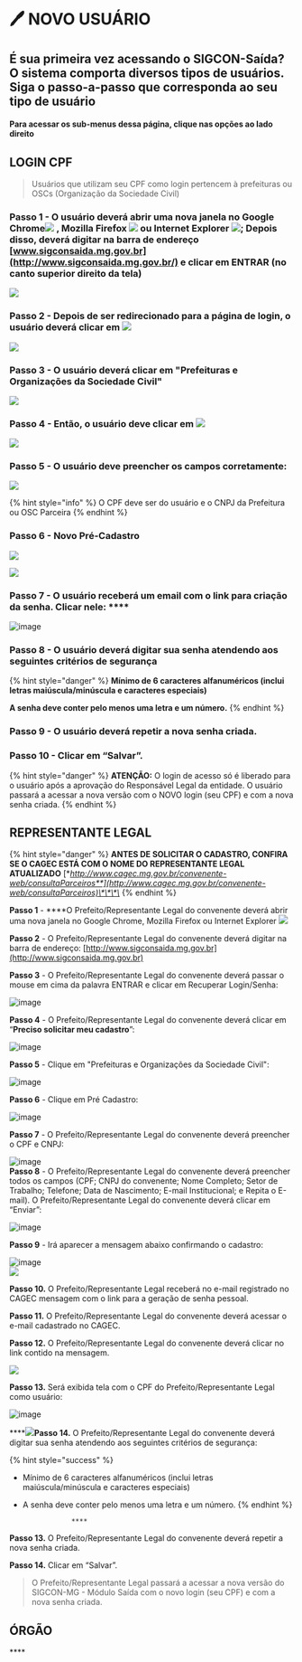 # 🖊 NOVO USUÁRIO

## É sua primeira vez acessando o SIGCON-Saída? O sistema comporta diversos tipos de usuários. Siga o passo-a-passo que corresponda ao seu tipo de usuário

#### Para acessar os sub-menus dessa página, clique nas opções ao lado direito

## LOGIN CPF

> Usuários que utilizam seu CPF como login pertencem à prefeituras ou OSCs \(Organização da Sociedade Civil\)

### **Passo 1 -** O usuário deverá abrir uma nova janela no Google Chrome![](../.gitbook/assets/image%20%287%29.png) , Mozilla Firefox ![](../.gitbook/assets/image%20%28108%29.png) ou Internet Explorer ![](../.gitbook/assets/image%20%2845%29%20%281%29.png); Depois disso, deverá digitar na barra de endereço [www.sigconsaida.mg.gov.br](http://www.sigconsaida.mg.gov.br/) e clicar em ENTRAR \(no canto superior direito da tela\)

![](../.gitbook/assets/sigcon-pag-inicial.png)

### **Passo 2 -** Depois de ser redirecionado para a página de login, o usuário deverá clicar em ![](../.gitbook/assets/image%20%28111%29.png) 

![](../.gitbook/assets/sigcon-login_novo-usuario.png)

### **Passo 3 -** O usuário deverá clicar em "Prefeituras e Organizações da Sociedade Civil"

![](../.gitbook/assets/login_prefeitura.png)

### **Passo 4 -** Então, o usuário deve clicar em ![](../.gitbook/assets/image%20%28165%29.png) 

![](../.gitbook/assets/login_prefeitura_pre-cadastro.png)

### **Passo 5 -** O usuário deve preencher os campos corretamente:

![](../.gitbook/assets/login_prefeitura_pre-cadastro2.png)

{% hint style="info" %}
O CPF deve ser do usuário e o CNPJ da Prefeitura ou OSC Parceira
{% endhint %}

### Passo 6 - Novo Pré-Cadastro

![](../.gitbook/assets/pre-cadastro-cpf.jpg)



![](../.gitbook/assets/pre-cadastro-cpf.jpg)

### **Passo 7** - O usuário receberá um email com o link para criação da senha. Clicar nele: ****

![image](https://attachment.freshdesk.com/inline/attachment?token=eyJ0eXAiOiJKV1QiLCJhbGciOiJIUzI1NiJ9.eyJpZCI6MTkwNTUyNjUxNzUsImRvbWFpbiI6ImF0ZW5kaW1lbnRvc2lnY29uc2FpZGEuZnJlc2hkZXNrLmNvbSIsImFjY291bnRfaWQiOjQ1NzM0M30._M3VpJdDX0Oty_tBDVGgJ5yKfuErY3tcsbTFxKSggi4)

### **Passo 8 -** O usuário deverá digitar sua senha atendendo aos seguintes critérios de segurança

{% hint style="danger" %}
 **Mínimo de 6 caracteres alfanuméricos \(inclui letras maiúscula/minúscula e caracteres especiais\)**

**A senha deve conter pelo menos uma letra e um número.**
{% endhint %}

###  **Passo 9 -**  O usuário deverá repetir a nova senha criada.

### **Passo 10 -** Clicar em “Salvar”. 

{% hint style="danger" %}
**ATENÇÃO:** O login de acesso só é liberado para o usuário após a aprovação do Responsável Legal da entidade. O usuário passará a acessar a nova versão com o NOVO login \(seu CPF\) e com a nova senha criada.
{% endhint %}

## REPRESENTANTE LEGAL

>

{% hint style="danger" %}
 **ANTES DE SOLICITAR O CADASTRO, CONFIRA SE O CAGEC ESTÁ COM O NOME DO REPRESENTANTE LEGAL ATUALIZADO** [**http://www.cagec.mg.gov.br/convenente-web/consultaParceiros**](http://www.cagec.mg.gov.br/convenente-web/consultaParceiros)\*\*\*\*
{% endhint %}

**Passo 1** - ****O Prefeito/Representante Legal do convenente deverá abrir uma nova janela no Google Chrome, Mozilla Firefox  ou Internet Explorer ![](http://sigconsaida.mg.gov.br/images/tutoriais/02/logo_internet_explorer.png)

**Passo 2** - O Prefeito/Representante Legal do convenente deverá digitar na barra de endereço: [http://www.sigconsaida.mg.gov.br](http://www.sigconsaida.mg.gov.br)

**Passo 3** - O Prefeito/Representante Legal do convenente deverá passar o mouse em cima da palavra ENTRAR e clicar em Recuperar Login/Senha:

![image](https://attachment.freshdesk.com/inline/attachment?token=eyJ0eXAiOiJKV1QiLCJhbGciOiJIUzI1NiJ9.eyJpZCI6MTkwNTUyNjQ2MzIsImRvbWFpbiI6ImF0ZW5kaW1lbnRvc2lnY29uc2FpZGEuZnJlc2hkZXNrLmNvbSIsImFjY291bnRfaWQiOjQ1NzM0M30.rlPY9ksFg3FJvyWtGL4wq1ggITbw-nzHmUSdz1j8q-Q)

**Passo 4** - O Prefeito/Representante Legal do convenente deverá clicar em “**Preciso solicitar meu cadastro**”:

![image](https://attachment.freshdesk.com/inline/attachment?token=eyJ0eXAiOiJKV1QiLCJhbGciOiJIUzI1NiJ9.eyJpZCI6MTkwNTUyNjQ2NzgsImRvbWFpbiI6ImF0ZW5kaW1lbnRvc2lnY29uc2FpZGEuZnJlc2hkZXNrLmNvbSIsImFjY291bnRfaWQiOjQ1NzM0M30.l4wLr-0dkifnfpxTnUpzrPejJO_KQz5PzG-BAHtb7rU)

**Passo 5** - Clique em "Prefeituras e Organizações da Sociedade Civil":

![image](https://attachment.freshdesk.com/inline/attachment?token=eyJ0eXAiOiJKV1QiLCJhbGciOiJIUzI1NiJ9.eyJpZCI6MTkwNTUyNjQ3MzEsImRvbWFpbiI6ImF0ZW5kaW1lbnRvc2lnY29uc2FpZGEuZnJlc2hkZXNrLmNvbSIsImFjY291bnRfaWQiOjQ1NzM0M30.iY_qkTub5GkKeqUGy0VI7adUt7FthPdJbxvUXNyvzZE)

**Passo 6** - Clique em Pré Cadastro:

![image](https://attachment.freshdesk.com/inline/attachment?token=eyJ0eXAiOiJKV1QiLCJhbGciOiJIUzI1NiJ9.eyJpZCI6MTkwNTUyNjQ3NDksImRvbWFpbiI6ImF0ZW5kaW1lbnRvc2lnY29uc2FpZGEuZnJlc2hkZXNrLmNvbSIsImFjY291bnRfaWQiOjQ1NzM0M30.Mc_apVGjmo0QvA0MbpArYurjS6SXyQ4CxX1RCc-FU5I)

**Passo 7** - O Prefeito/Representante Legal do convenente deverá preencher o CPF e CNPJ:

![image](https://attachment.freshdesk.com/inline/attachment?token=eyJ0eXAiOiJKV1QiLCJhbGciOiJIUzI1NiJ9.eyJpZCI6MTkwNTUyNjQ3NjAsImRvbWFpbiI6ImF0ZW5kaW1lbnRvc2lnY29uc2FpZGEuZnJlc2hkZXNrLmNvbSIsImFjY291bnRfaWQiOjQ1NzM0M30.B3VdkL6IUZf2-h8oEqReoTG4f3_d1a668hgemA-wgW0)  
**Passo 8** - O Prefeito/Representante Legal do convenente deverá preencher todos os campos \(CPF; CNPJ do convenente; Nome Completo; Setor de Trabalho; Telefone; Data de Nascimento; E-mail Institucional; e Repita o E-mail\). O Prefeito/Representante Legal do convenente deverá clicar em “Enviar”:

![image](https://attachment.freshdesk.com/inline/attachment?token=eyJ0eXAiOiJKV1QiLCJhbGciOiJIUzI1NiJ9.eyJpZCI6MTkwNTUyNjQ3NzQsImRvbWFpbiI6ImF0ZW5kaW1lbnRvc2lnY29uc2FpZGEuZnJlc2hkZXNrLmNvbSIsImFjY291bnRfaWQiOjQ1NzM0M30.iodKGYV95vpDsQfVTlsNSYHHtBRRlLtS0ZmKVIvXrSU)

**Passo 9** -  Irá aparecer a mensagem abaixo confirmando o cadastro:

![image](https://attachment.freshdesk.com/inline/attachment?token=eyJ0eXAiOiJKV1QiLCJhbGciOiJIUzI1NiJ9.eyJpZCI6MTkwNTUyNjQ3ODQsImRvbWFpbiI6ImF0ZW5kaW1lbnRvc2lnY29uc2FpZGEuZnJlc2hkZXNrLmNvbSIsImFjY291bnRfaWQiOjQ1NzM0M30.jaVwNf0crn4cWZTz8TSL8YTV_ihBfDfyfZCCU-nkHc8)  
![](http://sigconsaida.mg.gov.br/images/tutoriais/02/tela_6.png)

**Passo 10.** O Prefeito/Representante Legal receberá no e-mail registrado no CAGEC mensagem com o link para a geração de senha pessoal.

**Passo 11.**  O Prefeito/Representante Legal do convenente deverá acessar o e-mail cadastrado no CAGEC.

**Passo 12.**  O Prefeito/Representante Legal do convenente deverá clicar no link contido na mensagem.

![](https://attachment.freshdesk.com/inline/attachment?token=eyJ0eXAiOiJKV1QiLCJhbGciOiJIUzI1NiJ9.eyJpZCI6MTkwNTUyNjQ4NDUsImRvbWFpbiI6ImF0ZW5kaW1lbnRvc2lnY29uc2FpZGEuZnJlc2hkZXNrLmNvbSIsImFjY291bnRfaWQiOjQ1NzM0M30.40Gn1l0LWt0FpnWwYWG86S8N8INOZ1ptfXsTX7xyYY8)

**Passo 13.** Será exibida tela com o CPF do Prefeito/Representante Legal como usuário:

![image](https://attachment.freshdesk.com/inline/attachment?token=eyJ0eXAiOiJKV1QiLCJhbGciOiJIUzI1NiJ9.eyJpZCI6MTkwNTUyNjQ4NTEsImRvbWFpbiI6ImF0ZW5kaW1lbnRvc2lnY29uc2FpZGEuZnJlc2hkZXNrLmNvbSIsImFjY291bnRfaWQiOjQ1NzM0M30.yS5dXABIyw1cmxQrywnyjTGZwecReWEyvfyl1v8v938)

  
****![](http://sigconsaida.mg.gov.br/images/tutoriais/02/tela_7.png)**Passo 14.**   O Prefeito/Representante Legal do convenente deverá digitar sua senha atendendo aos seguintes critérios de segurança:

{% hint style="success" %}
 - Mínimo de 6 caracteres alfanuméricos \(inclui letras maiúscula/minúscula e caracteres especiais\) 

- A senha deve conter pelo menos uma letra e um número.
{% endhint %}

                  ****

**Passo 13.**     O Prefeito/Representante Legal do convenente deverá repetir a nova senha criada.

**Passo 14.**     Clicar em “Salvar”.

> O Prefeito/Representante Legal passará a acessar a nova versão do SIGCON-MG - Módulo Saída com o novo login \(seu CPF\) e com a nova senha criada.

## **ÓRGÃO**

\*\*\*\*

